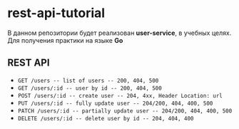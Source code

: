 # rest-api-tutorial

В данном репозитории будет реализован **user-service**, в учебных целях. 
Для получения практики на языке **Go**

## REST API
- ```GET /users -- list of users -- 200, 404, 500```
- ```GET /users/:id -- user by id -- 200, 404, 500```
- ```POST /users/:id -- create user -- 204, 4xx, Header Location: url```
- ```PUT /users/:id -- fully update user -- 204/200, 404, 400, 500```
- ```PATCH /users/:id -- partially update user -- 204/200, 404, 400, 500```
- ```DELETE /users/:id -- delete user by id -- 204, 404, 400```
 
